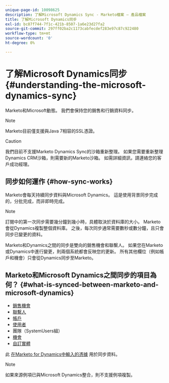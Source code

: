 ```yaml
---
unique-page-id: 10098625
description: 了解Microsoft Dynamics Sync - Marketo檔案 — 產品檔案
title: 了解Microsoft Dynamics同步
exl-id: bc87f744-7f1c-421b-8507-1a6e23d27fa2
source-git-commit: 297ff02ba2c1173cabfecdef283e97c87c922480
workflow-type: tm+mt
source-wordcount: '0'
ht-degree: 0%

---
```


# 了解Microsoft Dynamics同步 {#understanding-the-microsoft-dynamics-sync}

Marketo和Microsoft動態。 我們會保持您的銷售和行銷資料同步。

>[!NOTE]
>
>Marketo目前僅支援與Java 7相容的SSL憑證。

>[!CAUTION]
>
>我們目前不支援Marketo Dynamics Sync的沙箱重新整理。 如果您需要重新整理Dynamics CRM沙箱，則需要新的Marketo沙箱。 如需詳細資訊，請連絡您的客戶成功經理。

## 同步如何運作 {#how-sync-works}

Marketo會每天持續同步資料與Microsoft Dynamics。 這是使用背景同步完成的，分批完成，而非即時完成。

>[!NOTE]
>
>訂閱中的第一次同步需要幾分鐘到幾小時，具體取決於資料庫的大小。 Marketo會從Dynamics複製整個資料庫。 之後，每次同步通常需要數秒或數分鐘，且只會同步已變更的資料。

Marketo和Dynamics之間的同步是雙向的銷售機會和聯繫人。 如果您在Marketo或Dynamics中進行變更，則兩個系統都會反映您的更新。 所有其他欄位（例如帳戶和機會）只會從Dynamics同步至Marketo。

## Marketo和Microsoft Dynamics之間同步的項目為何？ {#what-is-synced-between-marketo-and-microsoft-dynamics}

* [銷售機會](/help/marketo/product-docs/crm-sync/microsoft-dynamics-sync/microsoft-dynamics-sync-details/microsoft-dynamics-sync-lead-sync.md)
* [聯繫人](/help/marketo/product-docs/crm-sync/microsoft-dynamics-sync/microsoft-dynamics-sync-details/microsoft-dynamics-sync-contact-sync.md)
* [帳戶](/help/marketo/product-docs/crm-sync/microsoft-dynamics-sync/microsoft-dynamics-sync-details/microsoft-dynamics-sync-account-sync.md)
* [使用者](/help/marketo/product-docs/crm-sync/microsoft-dynamics-sync/microsoft-dynamics-sync-details/microsoft-dynamics-sync-user-sync.md)
* 團隊（SystemUsers組）
* [機會](/help/marketo/product-docs/crm-sync/microsoft-dynamics-sync/microsoft-dynamics-sync-details/microsoft-dynamics-sync-opportunity-sync.md)
* [自訂實體](/help/marketo/product-docs/crm-sync/microsoft-dynamics-sync/microsoft-dynamics-sync-details/enable-sync-for-a-custom-entity.md)

此 [在Marketo for Dynamics中輸入的憑據](/help/marketo/product-docs/crm-sync/microsoft-dynamics-sync/sync-setup/microsoft-dynamics-365/step-2-of-3-set-up.md) 用於同步資料。

>[!NOTE]
>
>如果來源例項已與Microsoft Dynamics整合，則不支援例項複製。
